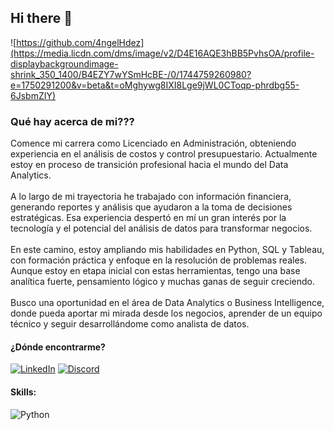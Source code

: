 ## Hi there 👋

<!--
**4ngelHdez/4ngelHdez** is a ✨ _special_ ✨ repository because its `README.md` (this file) appears on your GitHub profile.

Here are some ideas to get you started:

- 🔭 I’m currently working on ...
- 🌱 I’m currently learning ...
- 👯 I’m looking to collaborate on ...
- 🤔 I’m looking for help with ...
- 💬 Ask me about ...
- 📫 How to reach me: ...
- 😄 Pronouns: ...
- ⚡ Fun fact: ...
-->

![https://github.com/4ngelHdez](https://media.licdn.com/dms/image/v2/D4E16AQE3hBB5PvhsOA/profile-displaybackgroundimage-shrink_350_1400/B4EZY7wYSmHcBE-/0/1744759260980?e=1750291200&v=beta&t=oMghywg8IXI8Lge9jWL0CToqp-phrdbg55-6JsbmZIY)

### Qué hay acerca de mi???

Comence mi carrera como Licenciado en Administración, obteniendo experiencia en el análisis de costos y control presupuestario. Actualmente estoy en proceso de transición profesional hacia el mundo del Data Analytics.<br>
<br>
A lo largo de mi trayectoria he trabajado con información financiera, generando reportes y análisis que ayudaron a la toma de decisiones estratégicas. Esa experiencia despertó en mí un gran interés por la tecnología y el potencial del análisis de datos para transformar negocios.<br>
<br>
En este camino, estoy ampliando mis habilidades en Python, SQL y Tableau, con formación práctica y enfoque en la resolución de problemas reales. Aunque estoy en etapa inicial con estas herramientas, tengo una base analítica fuerte, pensamiento lógico y muchas ganas de seguir creciendo.<br>
<br>
Busco una oportunidad en el área de Data Analytics o Business Intelligence, donde pueda aportar mi mirada desde los negocios, aprender de un equipo técnico y seguir desarrollándome como analista de datos.<br>

#### ¿Dónde encontrarme?
[![LinkedIn](https://img.shields.io/badge/LinkedIn-Angel_Hernández_Sosa-0077B5?style=for-the-badge&logo=linkedin&logoColor=white&labelColor=101010)](https://www.linkedin.com/in/angel-hernandez-sosa/)
[![Discord](https://img.shields.io/badge/Discord-@4ngelhdez-007BFF?style=social&logo=discord&logoColor=007BFF)](https://discord.com/)

#### Skills:  

![Python](https://img.shields.io/badge/Python-3776AB?style=flat&logo=python&logoColor=white)
